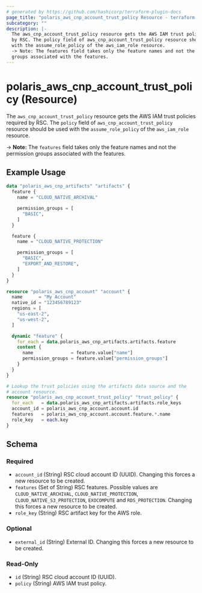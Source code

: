 ```yaml
---
# generated by https://github.com/hashicorp/terraform-plugin-docs
page_title: "polaris_aws_cnp_account_trust_policy Resource - terraform-provider-polaris"
subcategory: ""
description: |-
  The aws_cnp_account_trust_policy resource gets the AWS IAM trust policies required
  by RSC. The policy field of aws_cnp_account_trust_policy resource should be used
  with the assume_role_policy of the aws_iam_role resource.
  -> Note: The features field takes only the feature names and not the permission
  groups associated with the features.
---
```


# polaris_aws_cnp_account_trust_policy (Resource)

The `aws_cnp_account_trust_policy` resource gets the AWS IAM trust policies required
by RSC. The `policy` field of `aws_cnp_account_trust_policy` resource should be used
with the `assume_role_policy` of the `aws_iam_role` resource.

-> **Note:** The `features` field takes only the feature names and not the permission
   groups associated with the features.

## Example Usage

```terraform
data "polaris_aws_cnp_artifacts" "artifacts" {
  feature {
    name = "CLOUD_NATIVE_ARCHIVAL"

    permission_groups = [
      "BASIC",
    ]
  }

  feature {
    name = "CLOUD_NATIVE_PROTECTION"

    permission_groups = [
      "BASIC",
      "EXPORT_AND_RESTORE",
    ]
  }
}

resource "polaris_aws_cnp_account" "account" {
  name      = "My Account"
  native_id = "123456789123"
  regions = [
    "us-east-2",
    "us-west-2",
  ]

  dynamic "feature" {
    for_each = data.polaris_aws_cnp_artifacts.artifacts.feature
    content {
      name              = feature.value["name"]
      permission_groups = feature.value["permission_groups"]
    }
  }
}

# Lookup the trust policies using the artifacts data source and the
# account resource.
resource "polaris_aws_cnp_account_trust_policy" "trust_policy" {
  for_each   = data.polaris_aws_cnp_artifacts.artifacts.role_keys
  account_id = polaris_aws_cnp_account.account.id
  features   = polaris_aws_cnp_account.account.feature.*.name
  role_key   = each.key
}
```

<!-- schema generated by tfplugindocs -->
## Schema

### Required

- `account_id` (String) RSC cloud account ID (UUID). Changing this forces a new resource to be created.
- `features` (Set of String) RSC features. Possible values are `CLOUD_NATIVE_ARCHIVAL`, `CLOUD_NATIVE_PROTECTION`, `CLOUD_NATIVE_S3_PROTECTION`, `EXOCOMPUTE` and `RDS_PROTECTION`. Changing this forces a new resource to be created.
- `role_key` (String) RSC artifact key for the AWS role.

### Optional

- `external_id` (String) External ID. Changing this forces a new resource to be created.

### Read-Only

- `id` (String) RSC cloud account ID (UUID).
- `policy` (String) AWS IAM trust policy.

